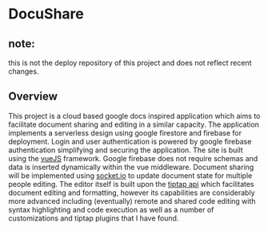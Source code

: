 # DocuShare

## note:

this is not the deploy repository of this project and does not reflect recent changes.
## Overview

This project is a cloud based google docs inspired application which aims to facilitate document sharing and editing in a similar capacity. The application implements a serverless design using google firestore and firebase for deployment. Login and user authentication is powered by google firebase authentication simplifying and securing the application. The site is built using the [vueJS](https://vuejs.org/guide/introduction.html) framework. Google firebase does not require schemas and data is inserted dynamically within the vue middleware. Document sharing will be implemented using [socket.io](https://socket.io/) to update document state for multiple people editing. The editor itself is built upon the [tiptap api](https://tiptap.dev/) which facilitates document editing and formatting, however its capabilities are considerably more advanced including (eventually) remote and shared code editing with syntax highlighting and code execution as well as a number of customizations and tiptap plugins that I have found.
